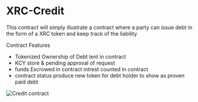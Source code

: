 # XRC-Credit
This contract will simply illustrate a contract where a party can issue debt in the form of a XRC token and keep track of the liability 

Contract Features
- Tokenized Ownership of Debt lent in contract
- KCY store & pending approval of request
- funds Escrowed in contract intrest counted in contract
- contract status produce new token for debt holder to show as proven paid debt




![Credit contract](https://user-images.githubusercontent.com/16103963/159776427-e7c5860f-eec4-4f7e-a375-84b16ce67cd8.png)

